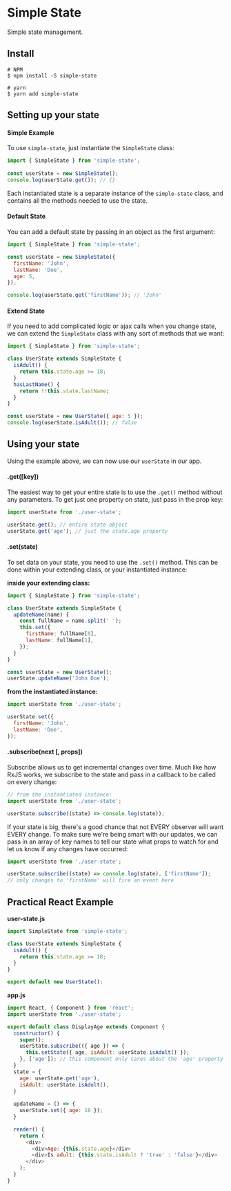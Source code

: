 # Simple State

Simple state management.

## Install

```shell
# NPM
$ npm install -S simple-state
```

```shell
# yarn
$ yarn add simple-state
```

## Setting up your state

#### Simple Example

To use `simple-state`, just instantiate the `SimpleState` class:

```javascript
import { SimpleState } from 'simple-state';
  
const userState = new SimpleState();
console.log(userState.get()); // {}
```

Each instantiated state is a separate instance of the `simple-state` class, and contains all the methods needed
to use the state.

#### Default State

You can add a default state by passing in an object as the first argument:

```javascript
import { SimpleState } from 'simple-state';

const userState = new SimpleState({
  firstName: 'John',
  lastName: 'Doe',
  age: 5,
});

console.log(userState.get('firstName')); // 'John'
```

#### Extend State

If you need to add complicated logic or ajax calls when you change state, we can extend the `SimpleState` class
with any sort of methods that we want:

```javascript
import { SimpleState } from 'simple-state';

class UserState extends SimpleState {
  isAdult() {
    return this.state.age >= 18;
  }
  hasLastName() {
    return !!this.state.lastName;
  }
}

const userState = new UserState({ age: 5 });
console.log(userState.isAdult()); // false
``` 

## Using your state

Using the example above, we can now use our `userState` in our app.

#### .get([key])

The easiest way to get your entire state is to use the `.get()` method without any parameters. To get just one
property on state, just pass in the prop key:

```javascript
import userState from './user-state';

userState.get(); // entire state object
userState.get('age'); // just the state.age property
```

#### .set(state)

To set data on your state, you need to use the `.set()` method. This can be done within your extending class, or your
instantiated instance:

**inside your extending class:**

```javascript
import { SimpleState } from 'simple-state';

class UserState extends SimpleState {
  updateName(name) {
    const fullName = name.split(' ');
    this.set({
      firstName: fullName[0],
      lastName: fullName[1],
    });
  }
}

const userState = new UserState();
userState.updateName('John Doe');
```

**from the instantiated instance:**

```javascript
import userState from './user-state';

userState.set({
  firstName: 'John',
  lastName: 'Doe',
});
```

#### .subscribe(next [, props])

Subscribe allows us to get incremental changes over time. Much like how RxJS works, we subscribe to the state and pass
in a callback to be called on every change:

```javascript
// from the instantiated instance:
import userState from './user-state';

userState.subscribe((state) => console.log(state));
```

If your state is big, there's a good chance that not EVERY observer will want EVERY change. To make sure we're being
smart with our updates, we can pass in an array of key names to tell our state what props to watch for and let us
know if any changes have occurred:

```javascript
import userState from './user-state';

userState.subscribe((state) => console.log(state), ['firstName']);
// only changes to 'firstName' will fire an event here
```

## Practical React Example

**user-state.js**

```javascript
import SimpleState from 'simple-state';

class UserState extends SimpleState {
  isAdult() {
    return this.state.age >= 18;
  }
}

export default new UserState();
```

**app.js**

```javascript
import React, { Component } from 'react';
import userState from './user-state';

export default class DisplayAge extends Component {
  constructor() {
    super();
    userState.subscribe(({ age }) => {
      this.setState({ age, isAdult: userState.isAdult() });
    }, ['age']); // this component only cares about the 'age' property
  }
  state = {
    age: userState.get('age'),
    isAdult: userState.isAdult(),
  }
  
  updateName = () => {
    userState.set({ age: 18 });
  }

  render() {
    return (
      <div>
        <div>Age: {this.state.age}</div>
        <div>Is adult: {this.state.isAdult ? 'true' : 'false'}</div>
      </div>
    );
  }
}
```

